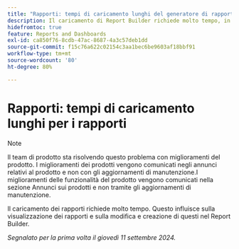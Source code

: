 ```yaml
---
title: "Rapporti: tempi di caricamento lunghi del generatore di rapporti"
description: Il caricamento di Report Builder richiede molto tempo, in alcuni casi fino a un minuto.
hidefromtoc: true
feature: Reports and Dashboards
exl-id: ca850f76-8cdb-47ac-8687-4a3c57deb1dd
source-git-commit: f15c76a622c02154c3aa1bec6be9603af18bbf91
workflow-type: tm+mt
source-wordcount: '80'
ht-degree: 80%

---
```


# Rapporti: tempi di caricamento lunghi per i rapporti

>[!NOTE]
>Il team di prodotto sta risolvendo questo problema con miglioramenti del prodotto. I miglioramenti dei prodotti vengono comunicati negli annunci relativi al prodotto e non con gli aggiornamenti di manutenzione.I miglioramenti delle funzionalità del prodotto vengono comunicati nella sezione Annunci sui prodotti e non tramite gli aggiornamenti di manutenzione.

Il caricamento dei rapporti richiede molto tempo. Questo influisce sulla visualizzazione dei rapporti e sulla modifica e creazione di questi nel Report Builder.

_Segnalato per la prima volta il giovedì 11 settembre 2024._

